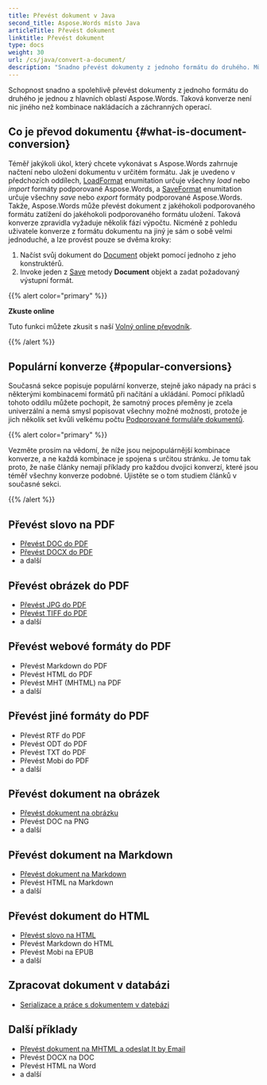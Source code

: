 ```yaml
---
title: Převést dokument v Java
second_title: Aspose.Words místo Java
articleTitle: Převést dokument
linktitle: Převést dokument
type: docs
weight: 30
url: /cs/java/convert-a-document/
description: "Snadno převést dokumenty z jednoho formátu do druhého. Můžete pracovat se všemi nejpopulárnějšími formáty jako Microsoft Word formáty jako DOCX nebo DOC, OpenDocument formáty, jako ODT nebo OTT, webové formáty, jako HTML nebo XHTML, textové formáty, jako je MarkDown nebo TXT, a další, které používají Java."
---
```


Schopnost snadno a spolehlivě převést dokumenty z jednoho formátu do druhého je jednou z hlavních oblastí Aspose.Words. Taková konverze není nic jiného než kombinace nakládacích a záchranných operací.

## Co je převod dokumentu {#what-is-document-conversion}

Téměř jakýkoli úkol, který chcete vykonávat s Aspose.Words zahrnuje načtení nebo uložení dokumentu v určitém formátu. Jak je uvedeno v předchozích oddílech, [LoadFormat](https://reference.aspose.com/words/java/com.aspose.words/loadformat/) enumitation určuje všechny *load* nebo *import* formáty podporované Aspose.Words, a [SaveFormat](https://reference.aspose.com/words/java/com.aspose.words/saveformat/) enumitation určuje všechny *save* nebo *export* formáty podporované Aspose.Words. Takže, Aspose.Words může převést dokument z jakéhokoli podporovaného formátu zatížení do jakéhokoli podporovaného formátu uložení. Taková konverze zpravidla vyžaduje několik fází výpočtu. Nicméně z pohledu uživatele konverze z formátu dokumentu na jiný je sám o sobě velmi jednoduché, a lze provést pouze se dvěma kroky:

1. Načíst svůj dokument do [Document](https://reference.aspose.com/words/java/com.aspose.words/document/) objekt pomocí jednoho z jeho konstruktérů.
1. Invoke jeden z [Save](https://reference.aspose.com/words/java/com.aspose.words/document/#save-java.lang.String-int) metody **Document** objekt a zadat požadovaný výstupní formát.

{{% alert color="primary" %}}

**Zkuste online**

Tuto funkci můžete zkusit s naší [Volný online převodník](https://products.aspose.app/words/conversion).

{{% /alert %}}

## Populární konverze {#popular-conversions}

Současná sekce popisuje populární konverze, stejně jako nápady na práci s některými kombinacemi formátů při načítání a ukládání. Pomocí příkladů tohoto oddílu můžete pochopit, že samotný proces přeměny je zcela univerzální a nemá smysl popisovat všechny možné možnosti, protože je jich několik set kvůli velkému počtu [Podporované formuláře dokumentů](/words/cs/java/supported-document-formats/).

{{% alert color="primary" %}}

Vezměte prosím na vědomí, že níže jsou nejpopulárnější kombinace konverze, a ne každá kombinace je spojena s určitou stránku. Je tomu tak proto, že naše články nemají příklady pro každou dvojici konverzí, které jsou téměř všechny konverze podobné. Ujistěte se o tom studiem článků v současné sekci.

{{% /alert %}}

<div class="row">
	<div class="col-md-6">
		<h2>Převést slovo na PDF</h2>
			<ul>
				<li><a href="/words/java/convert-a-document-to-pdf/#converting-doc-or-docx-to-pdf">Převést DOC do PDF</a></li>
				<li><a href="/words/java/convert-a-document-to-pdf/#converting-doc-or-docx-to-pdf">Převést DOCX do PDF</a></li>
				<li>a další</li>
			</ul>
		<h2>Převést obrázek do PDF</h2>
			<ul>
				<li><a href="/words/java/convert-a-document-to-pdf/#convert-an-image-to-pdf">Převést JPG do PDF</a></li>
				<li><a href="/words/java/convert-a-document-to-pdf/#convert-an-image-to-pdf">Převést TIFF do PDF</a></li>
				<li>a další</li>
			</ul>
		<h2>Převést webové formáty do PDF</h2>
			<ul>
				<li>Převést Markdown do PDF</li>
				<li>Převést HTML do PDF</li>
				<li>Převést MHT (MHTML) na PDF</li>
				<li>a další</li>
			</ul>
		<h2>Převést jiné formáty do PDF</h2>
			<ul>
				<li>Převést RTF do PDF</li>
				<li>Převést ODT do PDF</li>
				<li>Převést TXT do PDF</li>
				<li>Převést Mobi do PDF</li>
				<li>a další</li>
			</ul>
	</div>
	<div class="col-md-6">
		<h2>Převést dokument na obrázek</h2>
			<ul>
				<li><a href="/words/cs/java/convert-a-document-to-an-image/">Převést dokument na obrázku</a></li>
				<li>Převést DOC na PNG</li>
				<li>a další</li>
			</ul>
		<h2>Převést dokument na Markdown</h2>
			<ul>
				<li><a href="/words/cs/java/convert-a-document-to-markdown/">Převést dokument na Markdown</a></li>
				<li>Převést HTML na Markdown</li>
				<li>a další</li>
			</ul>
		<h2>Převést dokument do HTML</h2>
			<ul>
				<li><a href="/words/java/convert-a-document-to-html-mhtml-or-epub/#convert-a-document">Převést slovo na HTML</a></li>
				<li>Převést Markdown do HTML</li>
				<li>Převést Mobi na EPUB</li>
				<li>a další</li>
			</ul>
		<h2>Zpracovat dokument v databázi</h2>
			<ul>
				<li><a href="/words/cs/java/serialize-and-work-with-a-document-in-a-database/">Serializace a práce s dokumentem v datebázi</a></li>
			</ul>
		<h2>Další příklady</h2>
			<ul>
				<li><a href="/words/cs/java/convert-a-document-to-mhtml-and-send-it-by-email/">Převést dokument na MHTML a odeslat It by Email</a></li>
				<li>Převést DOCX na DOC</li>
				<li>Převést HTML na Word</li>
				<li>a další</li>
			</ul>
	</div>
</div>
